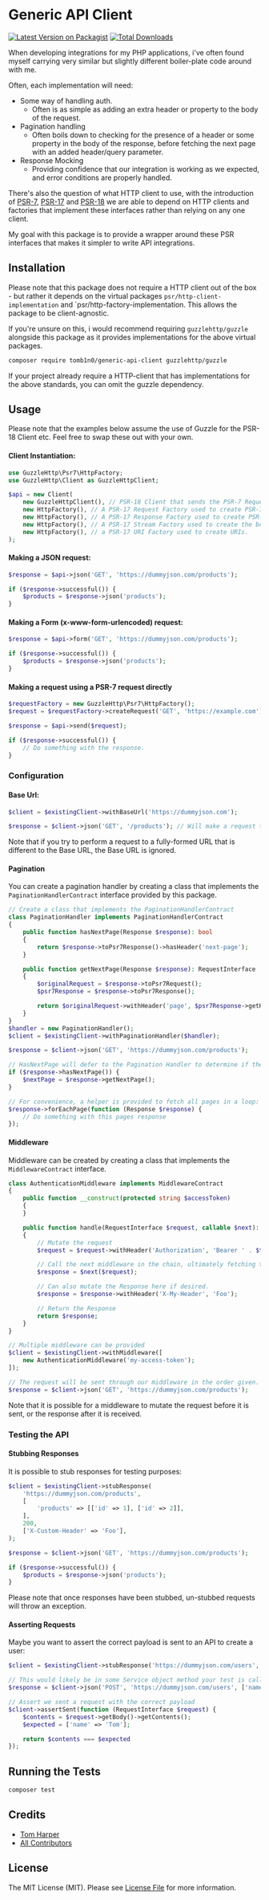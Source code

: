 # Generic API Client

[![Latest Version on Packagist](https://img.shields.io/packagist/v/tomb1n0/generic-api-client.svg?style=flat-square)](https://packagist.org/packages/tomb1n0/generic-api-client)
[![Total Downloads](https://img.shields.io/packagist/dt/tomb1n0/generic-api-client.svg?style=flat-square)](https://packagist.org/packages/tomb1n0/generic-api-client)

When developing integrations for my PHP applications, i've often found myself carrying very similar but slightly different boiler-plate code around with me.

Often, each implementation will need:

-   Some way of handling auth.
    -   Often is as simple as adding an extra header or property to the body of the request.
-   Pagination handling
    -   Often boils down to checking for the presence of a header or some property in the body of the response, before fetching the next page with an added header/query parameter.
-   Response Mocking
    -   Providing confidence that our integration is working as we expected, and error conditions are properly handled.

There's also the question of what HTTP client to use, with the introduction of [PSR-7](https://www.php-fig.org/psr/psr-7/), [PSR-17](https://www.php-fig.org/psr/psr-17) and [PSR-18](https://www.php-fig.org/psr/psr-18) we are able to depend on HTTP clients and factories that implement these interfaces rather than relying on any one client.

My goal with this package is to provide a wrapper around these PSR interfaces that makes it simpler to write API integrations.

## Installation

Please note that this package does not require a HTTP client out of the box - but rather it depends on the virtual packages `psr/http-client-implementation` and `psr/http-factory-implementation. This allows the package to be client-agnostic.

If you're unsure on this, i would recommend requiring `guzzlehttp/guzzle` alongside this package as it provides implementations for the above virtual packages.

```bash
composer require tomb1n0/generic-api-client guzzlehttp/guzzle
```

If your project already require a HTTP-client that has implementations for the above standards, you can omit the guzzle dependency.

## Usage

Please note that the examples below assume the use of Guzzle for the PSR-18 Client etc. Feel free to swap these out with your own.

#### Client Instantiation:

```php
use GuzzleHttp\Psr7\HttpFactory;
use GuzzleHttp\Client as GuzzleHttpClient;

$api = new Client(
    new GuzzleHttpClient(), // PSR-18 Client that sends the PSR-7 Request
    new HttpFactory(), // A PSR-17 Request Factory used to create PSR-7 Requests
    new HttpFactory(), // A PSR-17 Response Factory used to create PSR-7 Responses
    new HttpFactory(), // A PSR-17 Stream Factory used to create the bodies of our PSR-7 requests
    new HttpFactory(), // a PSR-17 URI Factory used to create URIs.
);
```

#### Making a JSON request:

```php
$response = $api->json('GET', 'https://dummyjson.com/products');

if ($response->successful()) {
    $products = $response->json('products');
}
```

#### Making a Form (x-www-form-urlencoded) request:

```php
$response = $api->form('GET', 'https://dummyjson.com/products');

if ($response->successful()) {
    $products = $response->json('products');
}
```

#### Making a request using a PSR-7 request directly

```php
$requestFactory = new GuzzleHttp\Psr7\HttpFactory();
$request = $requestFactory->createRequest('GET', 'https://example.com');

$response = $api->send($request);

if ($response->successful()) {
    // Do something with the response.
}
```

### Configuration

#### Base Url:

```php
$client = $existingClient->withBaseUrl('https://dummyjson.com');

$response = $client->json('GET', '/products'); // Will make a request to https://dummyjson.com/products.
```

Note that if you try to perform a request to a fully-formed URL that is different to the Base URL, the Base URL is ignored.

#### Pagination

You can create a pagination handler by creating a class that implements the `PaginationHandlerContract` interface provided by this package.

```php
// Create a class that implements the PaginationHandlerContract
class PaginationHandler implements PaginationHandlerContract
{
    public function hasNextPage(Response $response): bool
    {
        return $response->toPsr7Response()->hasHeader('next-page');
    }

    public function getNextPage(Response $response): RequestInterface
    {
        $originalRequest = $response->toPsr7Request();
        $psr7Response = $response->toPsr7Response();

        return $originalRequest->withHeader('page', $psr7Response->getHeaderLine('next-page'));
    }
}
$handler = new PaginationHandler();
$client = $existingClient->withPaginationHandler($handler);

$response = $client->json('GET', 'https://dummyjson.com/products');

// HasNextPage will defer to the Pagination Handler to determine if the Response has a next page
if ($response->hasNextPage()) {
    $nextPage = $response->getNextPage();
}

// For convenience, a helper is provided to fetch all pages in a loop:
$response->forEachPage(function (Response $response) {
    // Do something with this pages response
});
```

#### Middleware

Middleware can be created by creating a class that implements the `MiddlewareContract` interface.

```php
class AuthenticationMiddleware implements MiddlewareContract
{
    public function __construct(protected string $accessToken)
    {
    }

    public function handle(RequestInterface $request, callable $next): ResponseInterface
    {
        // Mutate the request
        $request = $request->withHeader('Authorization', 'Bearer ' . $this->accessToken);

        // Call the next middleware in the chain, ultimately fetching the Response.
        $response = $next($request);

        // Can also mutate the Response here if desired.
        $response = $response->withHeader('X-My-Header', 'Foo');

        // Return the Response
        return $response;
    }
}

// Multiple middleware can be provided
$client = $existingClient->withMiddleware([
    new AuthenticationMiddleware('my-access-token');
]);

// The request will be sent through our middleware in the order given.
$response = $client->json('GET', 'https://dummyjson.com/products');
```

Note that it is possible for a middleware to mutate the request before it is sent, or the response after it is received.

### Testing the API

#### Stubbing Responses

It is possible to stub responses for testing purposes:

```php
$client = $existingClient->stubResponse(
    'https://dummyjson.com/products',
    [
        'products' => [['id' => 1], ['id' => 2]],
    ],
    200,
    ['X-Custom-Header' => 'Foo'],
);

$response = $client->json('GET', 'https://dummyjson.com/products');

if ($response->successful()) {
    $products = $response->json('products');
}
```

Please note that once responses have been stubbed, un-stubbed requests will throw an exception.

#### Asserting Requests

Maybe you want to assert the correct payload is sent to an API to create a user:

```php
$client = $existingClient->stubResponse('https://dummyjson.com/users', null, 200);

// This would likely be in some Service object method your test is calling.
$response = $client->json('POST', 'https://dummyjson.com/users', ['name' => 'Tom']);

// Assert we sent a request with the correct payload
$client->assertSent(function (RequestInterface $request) {
    $contents = $request->getBody()->getContents();
    $expected = ['name' => 'Tom'];

    return $contents === $expected
});
```

## Running the Tests

```bash
composer test
```

## Credits

-   [Tom Harper](https://github.com/tomb1n0)
-   [All Contributors](../../contributors)

## License

The MIT License (MIT). Please see [License File](LICENSE.md) for more information.
